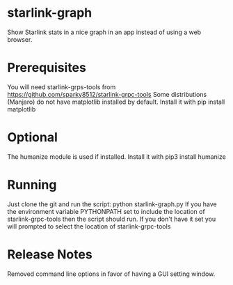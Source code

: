 # starlink-graph
Show Starlink stats in a nice graph in an app instead of using a web browser.
# Prerequisites
You will need starlink-grps-tools from https://github.com/sparky8512/starlink-grpc-tools
Some distributions (Manjaro) do not have matplotlib installed by default. Install it with pip install matplotlib
# Optional
The humanize module is used if installed. Install it with pip3 install humanize
# Running
Just clone the git and run the script: python starlink-graph.py
If you have the environment variable PYTHONPATH set to include the location of starlink-grpc-tools then
the script should run. If you don't have it set you will prompted to select the location of starlink-grpc-tools
# Release Notes
Removed command line options in favor of having a GUI setting window.

